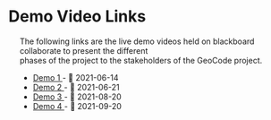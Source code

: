 # Demo Video Links

<div style="margin-left: 4%">

The following links are the live demo videos held on blackboard collaborate to present the different <br/>
phases of the project to the stakeholders of the GeoCode project.

* <a href="https://drive.google.com/file/d/1OqOuoMHSyd4rTUqWW5j_ME1EZcIJHre4/view?usp=sharing"> Demo 1 </a> - :calendar: 2021-06-14
* <a href="https://drive.google.com/file/d/1iSdTMS9bjVXQGxdfrJ-6nl46fX0j3h7n/view?usp=sharing"> Demo 2  </a> - :calendar: 2021-06-21 
* <a href="https://drive.google.com/file/d/1lVIqfENiN10zGNmveXXlzY8A03thT7aV/view?usp=sharing"> Demo 3  </a> - :calendar: 2021-08-20 
* <a href="https://drive.google.com/file/d/1M2ubzX2ipWgjRyU-sgUrgj8x_HbYWWN0/view?usp=sharing"> Demo 4  </a> - :calendar: 2021-09-20 

</div>